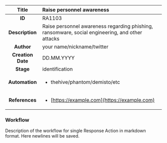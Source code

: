 | Title                       |  Raise personnel awareness         |
|:---------------------------:|:--------------------|
| **ID**                      | RA1103            |
| **Description**             | Raise personnel awareness regarding phishing, ransomware, social engineering, and other attacks   |
| **Author**                  | your name/nickname/twitter        |
| **Creation Date**           | DD.MM.YYYY |
| **Stage**                   | identification         |
| **Automation** |<ul><li>thehive/phantom/demisto/etc</li></ul>|
| **References** |<ul><li>[https://example.com](https://example.com)</li></ul>|

### Workflow

Description of the workflow for single Response Action in markdown format.
Here newlines will be saved.
